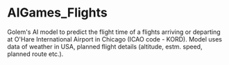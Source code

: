 # AIGames_Flights
Golem's AI model to predict the flight time of a flights arriving or departing at O'Hare International Airport in Chicago (ICAO code - KORD).
Model uses data of weather in USA, planned flight details (altitude, estm. speed, planned route etc.).

